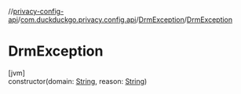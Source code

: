//[privacy-config-api](../../../index.md)/[com.duckduckgo.privacy.config.api](../index.md)/[DrmException](index.md)/[DrmException](-drm-exception.md)

# DrmException

[jvm]\
constructor(domain: [String](https://kotlinlang.org/api/latest/jvm/stdlib/kotlin/-string/index.html), reason: [String](https://kotlinlang.org/api/latest/jvm/stdlib/kotlin/-string/index.html))
